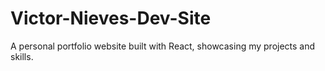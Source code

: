 # Victor-Nieves-Dev-Site
A personal portfolio website built with React, showcasing my projects and skills.
